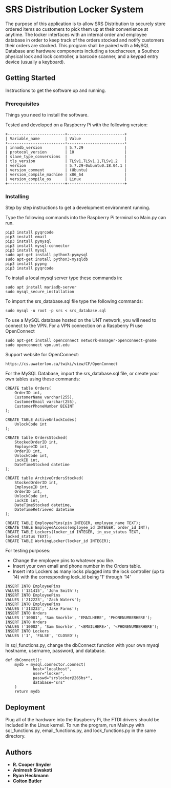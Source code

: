 # SRS Distribution Locker System
The purpose of this application is to allow SRS Distribution to securely store ordered items so customers to pick them up at their convenience at anytime. The locker interfaces with an internal order and employee database in order to keep track of the orders stocked and notify customers their orders are stocked.
This program shall be paired with a MySQL Database and hardware components including a touchscreen, a Southco physical lock and lock controller, a barcode scanner, and a keypad entry device (usually a keyboard).

## Getting Started
Instructions to get the software up and running.

### Prerequisites
Things you need to install the software.

Tested and developed on a Raspberry Pi with the following version:
```
+-------------------------+-------------------------+
| Variable_name           | Value                   |
+-------------------------+-------------------------+
| innodb_version          | 5.7.29                  |
| protocol_version        | 10                      |
| slave_type_conversions  |                         |
| tls_version             | TLSv1,TLSv1.1,TLSv1.2   |
| version                 | 5.7.29-0ubuntu0.18.04.1 |
| version_comment         | (Ubuntu)                |
| version_compile_machine | x86_64                  |
| version_compile_os      | Linux                   |
+-------------------------+-------------------------+
```

### Installing 
Step by step instructions to get a development environment running.

Type the following commands into the Raspberry Pi terminal so Main.py can run.
```
pip3 install pyqrcode
pip3 install email
pip3 install pymysql
pip3 install mysql-connector
pip3 install mysql
sudo apt-get install python3-pymysql
sudo apt-get install python3-mysqldb
pip3 install pypng
pip3 install pyqrcode
```

To install a local mysql server type these commands in:
```
sudo apt install mariadb-server
sudo mysql_secure_installation
```
To import the srs_database.sql file type the following commands:
```
sudo mysql -u root -p srs < srs_database.sql
```

To use a MySQL database hosted on the UNT network, you will need to connect to the VPN. 
For a VPN connection on a Raspberry Pi use OpenConnect
```
sudo apt-get install openconnect network-manager-openconnect-gnome
sudo openconnect vpn.unt.edu
```
Support website for OpenConnect:
```
https://cs.uwaterloo.ca/twiki/view/CF/OpenConnect
```

For the MySQL Database, import the srs_database.sql file, or create your own tables using these commands:
```
CREATE table Orders(
	OrderID int,
	CustomerName varchar(255),
	CustomerEmail varchar(255),
	CustomerPhoneNumber BIGINT
);

CREATE TABLE ActiveUnlockCodes(
	UnlockCode int
);

CREATE table OrdersStocked(
	StockedOrderID int,
	EmployeeID int,
	OrderID int,
	UnlockCode int,
	LockID int,
	DateTimeStocked datetime
);

CREATE table ArchiveOrdersStocked(
	StockedOrderID int,
	EmployeeID int,
	OrderID int,
	UnlockCode int,
	LockID int,
	DateTimeStocked datetime,
	DateTimeRetrieved datetime
);

CREATE TABLE EmployeePins(pin INTEGER, employee_name TEXT);
CREATE TABLE EmployeeAccess(employee_id INTEGER, order_id INT);
CREATE TABLE Lockers(locker_id INTEGER, in_use_status TEXT, locked_status TEXT);
CREATE TABLE WorkingLocker(locker_id INTEGER);
```

For testing purposes:
* Change the employee pins to whatever you like.
* Insert your own email and phone number in the Orders table.
* Insert into Lockers as many locks plugged into the lock controller (up to 14) with the corresponding lock_id being '1' through '14'
```
INSERT INTO EmployeePins
VALUES ('131415', 'John Smith');
INSERT INTO EmployeePins
VALUES ('212223', 'Zach Waters');
INSERT INTO EmployeePins
VALUES ('313233', 'Jake Farms');
INSERT INTO Orders
VALUES ('10001', 'Sam Smorkle', 'EMAILHERE', 'PHONENUMBERHERE');
INSERT INTO Orders
VALUES ('10002', 'Sam Smorkle', '<EMAILHERE>', '<PHONENUMBERHERE');
INSERT INTO Lockers
VALUES ('1', 'FALSE', 'CLOSED');
```

In sql_functions.py, change the dbConnect function with your own mysql hostname, username, password, and database.
```
def dbConnect(): 
    mydb = mysql.connector.connect(
            host="localhost",
            user="locker",
            passwd="srslocker@265bs*",
            database="srs"
    )
    return mydb
```

## Deployment
Plug all of the hardware into the Raspberry Pi, the FTDI drivers should be included in the Linux kernel.
To run the program, run Main.py with sql_functions.py, email_functions.py, and lock_functions.py in the same directory.
 

## Authors
* **R. Cooper Snyder** 
* **Animesh Siwakoti** 
* **Ryan Heckmann**
* **Colton Butler**